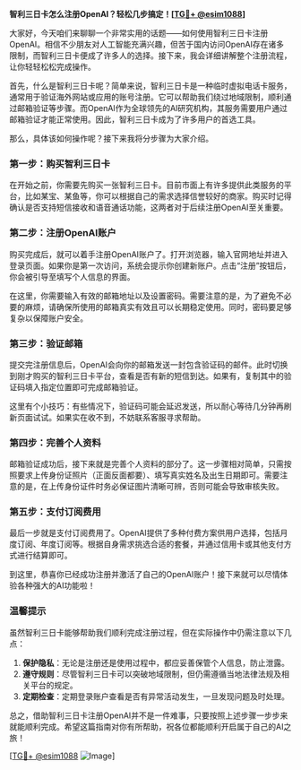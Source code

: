 **智利三日卡怎么注册OpenAI？轻松几步搞定！[[TG💪+ @esim1088](https://t.me/s/esim1088)]**

大家好，今天咱们来聊聊一个非常实用的话题——如何使用智利三日卡注册OpenAI。相信不少朋友对人工智能充满兴趣，但苦于国内访问OpenAI存在诸多限制，而智利三日卡便成了许多人的选择。接下来，我会详细讲解整个注册流程，让你轻轻松松完成操作。

首先，什么是智利三日卡呢？简单来说，智利三日卡是一种临时虚拟电话卡服务，通常用于验证海外网站或应用的账号注册。它可以帮助我们绕过地域限制，顺利通过邮箱验证等步骤。而OpenAI作为全球领先的AI研究机构，其服务需要用户通过邮箱验证才能正常使用。因此，智利三日卡成为了许多用户的首选工具。

那么，具体该如何操作呢？接下来我将分步骤为大家介绍。

### 第一步：购买智利三日卡

在开始之前，你需要先购买一张智利三日卡。目前市面上有许多提供此类服务的平台，比如某宝、某鱼等，你可以根据自己的需求选择信誉较好的商家。购买时记得确认是否支持短信接收和语音通话功能，这两者对于后续注册OpenAI至关重要。

### 第二步：注册OpenAI账户

购买完成后，就可以着手注册OpenAI账户了。打开浏览器，输入官网地址并进入登录页面。如果你是第一次访问，系统会提示你创建新账户。点击“注册”按钮后，你会被引导至填写个人信息的界面。

在这里，你需要输入有效的邮箱地址以及设置密码。需要注意的是，为了避免不必要的麻烦，请确保所使用的邮箱真实有效且可以长期稳定使用。同时，密码要足够复杂以保障账户安全。

### 第三步：验证邮箱

提交完注册信息后，OpenAI会向你的邮箱发送一封包含验证码的邮件。此时切换到刚才购买的智利三日卡平台，查看是否有新的短信到达。如果有，复制其中的验证码填入指定位置即可完成邮箱验证。

这里有个小技巧：有些情况下，验证码可能会延迟发送，所以耐心等待几分钟再刷新页面试试。如果实在收不到，不妨联系客服寻求帮助。

### 第四步：完善个人资料

邮箱验证成功后，接下来就是完善个人资料的部分了。这一步骤相对简单，只需按照要求上传身份证照片（正面反面都要）、填写真实姓名及出生日期即可。需要注意的是，在上传身份证件时务必保证图片清晰可辨，否则可能会导致审核失败。

### 第五步：支付订阅费用

最后一步就是支付订阅费用了。OpenAI提供了多种付费方案供用户选择，包括月度订阅、年度订阅等。根据自身需求挑选合适的套餐，并通过信用卡或其他支付方式进行结算即可。

到这里，恭喜你已经成功注册并激活了自己的OpenAI账户！接下来就可以尽情体验各种强大的AI功能啦！

### 温馨提示

虽然智利三日卡能够帮助我们顺利完成注册过程，但在实际操作中仍需注意以下几点：

1. **保护隐私**：无论是注册还是使用过程中，都应妥善保管个人信息，防止泄露。
2. **遵守规则**：尽管智利三日卡可以突破地域限制，但仍需遵循当地法律法规及相关平台的规定。
3. **定期检查**：定期登录账户查看是否有异常活动发生，一旦发现问题及时处理。

总之，借助智利三日卡注册OpenAI并不是一件难事，只要按照上述步骤一步步来就能顺利完成。希望这篇指南对你有所帮助，祝各位都能顺利开启属于自己的AI之旅！

[[TG💪+ @esim1088](https://t.me/s/esim1088) ![Image](https://i.postimg.cc/4NQfJmqS/Snipaste-2025-05-13-00-14-12.png)]